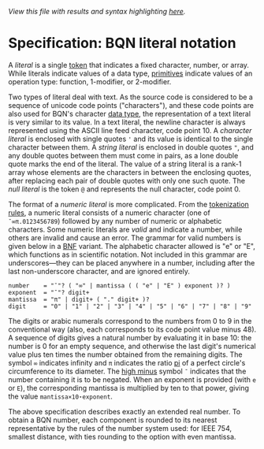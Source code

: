 *View this file with results and syntax highlighting [here](https://saltytine.github.io/BQN/spec/literal.html).*

# Specification: BQN literal notation

A *literal* is a single [token](token.md) that indicates a fixed character, number, or array. While literals indicate values of a data type, [primitives](primitive.md) indicate values of an operation type: function, 1-modifier, or 2-modifier.

Two types of literal deal with text. As the source code is considered to be a sequence of unicode code points ("characters"), and these code points are also used for BQN's character [data type](types.md), the representation of a text literal is very similar to its value. In a text literal, the newline character is always represented using the ASCII line feed character, code point 10. A *character literal* is enclosed with single quotes `'` and its value is identical to the single character between them. A *string literal* is enclosed in double quotes `"`, and any double quotes between them must come in pairs, as a lone double quote marks the end of the literal. The value of a string literal is a rank-1 array whose elements are the characters in between the enclosing quotes, after replacing each pair of double quotes with only one such quote. The *null literal* is the token `@` and represents the null character, code point 0.

The format of a *numeric literal* is more complicated. From the [tokenization rules](token.md), a numeric literal consists of a numeric character (one of `¯∞π.0123456789`) followed by any number of numeric or alphabetic characters. Some numeric literals are *valid* and indicate a number, while others are invalid and cause an error. The grammar for valid numbers is given below in a [BNF](https://en.wikipedia.org/wiki/Backus%E2%80%93Naur_form) variant. The alphabetic character allowed is "e" or "E", which functions as in scientific notation. Not included in this grammar are underscores—they can be placed anywhere in a number, including after the last non-underscore character, and are ignored entirely.

    number    = "¯"? ( "∞" | mantissa ( ( "e" | "E" ) exponent )? )
    exponent  = "¯"? digit+
    mantissa  = "π" | digit+ ( "." digit+ )?
    digit     = "0" | "1" | "2" | "3" | "4" | "5" | "6" | "7" | "8" | "9"

The digits or arabic numerals correspond to the numbers from 0 to 9 in the conventional way (also, each corresponds to its code point value minus 48). A sequence of digits gives a natural number by evaluating it in base 10: the number is 0 for an empty sequence, and otherwise the last digit's numerical value plus ten times the number obtained from the remaining digits. The symbol `∞` indicates infinity and `π` indicates the ratio [pi](https://en.wikipedia.org/wiki/Pi_(mathematics)) of a perfect circle's circumference to its diameter. The [high minus](https://aplwiki.com/wiki/High_minus) symbol `¯` indicates that the number containing it is to be negated. When an exponent is provided (with `e` or `E`), the corresponding mantissa is multiplied by ten to that power, giving the value `mantissa×10⋆exponent`.

The above specification describes exactly an extended real number. To obtain a BQN number, each component is rounded to its nearest representative by the rules of the number system used: for IEEE 754, smallest distance, with ties rounding to the option with even mantissa.
